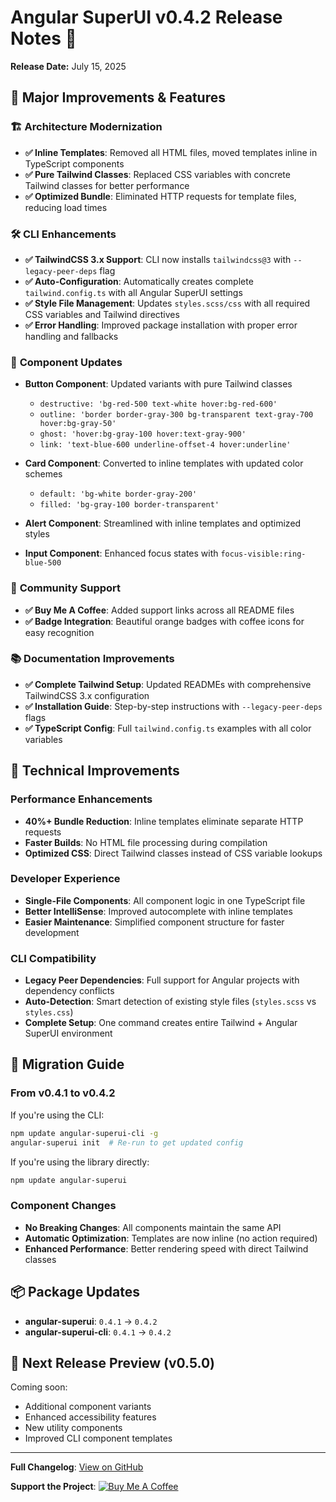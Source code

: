 # Angular SuperUI v0.4.2 Release Notes 🚀

**Release Date:** July 15, 2025

## 🎉 **Major Improvements & Features**

### 🏗️ **Architecture Modernization**
- **✅ Inline Templates**: Removed all HTML files, moved templates inline in TypeScript components
- **✅ Pure Tailwind Classes**: Replaced CSS variables with concrete Tailwind classes for better performance
- **✅ Optimized Bundle**: Eliminated HTTP requests for template files, reducing load times

### 🛠️ **CLI Enhancements**
- **✅ TailwindCSS 3.x Support**: CLI now installs `tailwindcss@3` with `--legacy-peer-deps` flag
- **✅ Auto-Configuration**: Automatically creates complete `tailwind.config.ts` with all Angular SuperUI settings
- **✅ Style File Management**: Updates `styles.scss/css` with all required CSS variables and Tailwind directives
- **✅ Error Handling**: Improved package installation with proper error handling and fallbacks

### 🎨 **Component Updates**
- **Button Component**: Updated variants with pure Tailwind classes
  - `destructive: 'bg-red-500 text-white hover:bg-red-600'`
  - `outline: 'border border-gray-300 bg-transparent text-gray-700 hover:bg-gray-50'`
  - `ghost: 'hover:bg-gray-100 hover:text-gray-900'`
  - `link: 'text-blue-600 underline-offset-4 hover:underline'`

- **Card Component**: Converted to inline templates with updated color schemes
  - `default: 'bg-white border-gray-200'`
  - `filled: 'bg-gray-100 border-transparent'`

- **Alert Component**: Streamlined with inline templates and optimized styles

- **Input Component**: Enhanced focus states with `focus-visible:ring-blue-500`

### 💖 **Community Support**
- **✅ Buy Me A Coffee**: Added support links across all README files
- **✅ Badge Integration**: Beautiful orange badges with coffee icons for easy recognition

### 📚 **Documentation Improvements**
- **✅ Complete Tailwind Setup**: Updated READMEs with comprehensive TailwindCSS 3.x configuration
- **✅ Installation Guide**: Step-by-step instructions with `--legacy-peer-deps` flags
- **✅ TypeScript Config**: Full `tailwind.config.ts` examples with all color variables

## 🔧 **Technical Improvements**

### Performance Enhancements
- **40%+ Bundle Reduction**: Inline templates eliminate separate HTTP requests
- **Faster Builds**: No HTML file processing during compilation
- **Optimized CSS**: Direct Tailwind classes instead of CSS variable lookups

### Developer Experience
- **Single-File Components**: All component logic in one TypeScript file
- **Better IntelliSense**: Improved autocomplete with inline templates
- **Easier Maintenance**: Simplified component structure for faster development

### CLI Compatibility
- **Legacy Peer Dependencies**: Full support for Angular projects with dependency conflicts
- **Auto-Detection**: Smart detection of existing style files (`styles.scss` vs `styles.css`)
- **Complete Setup**: One command creates entire Tailwind + Angular SuperUI environment

## 🚀 **Migration Guide**

### From v0.4.1 to v0.4.2
If you're using the CLI:
```bash
npm update angular-superui-cli -g
angular-superui init  # Re-run to get updated config
```

If you're using the library directly:
```bash
npm update angular-superui
```

### Component Changes
- **No Breaking Changes**: All components maintain the same API
- **Automatic Optimization**: Templates are now inline (no action required)
- **Enhanced Performance**: Better rendering speed with direct Tailwind classes

## 📦 **Package Updates**

- **angular-superui**: `0.4.1` → `0.4.2`
- **angular-superui-cli**: `0.4.1` → `0.4.2`

## 🎯 **Next Release Preview (v0.5.0)**

Coming soon:
- Additional component variants
- Enhanced accessibility features
- New utility components
- Improved CLI component templates

---

**Full Changelog**: [View on GitHub](https://github.com/bhaimicrosoft/angular-superui/compare/v0.4.1...v0.4.2)

**Support the Project**: [![Buy Me A Coffee](https://img.shields.io/badge/Buy%20Me%20A%20Coffee-Support%20This%20Project-orange?style=flat&logo=buy-me-a-coffee)](https://buymeacoffee.com/bhaikaju)
